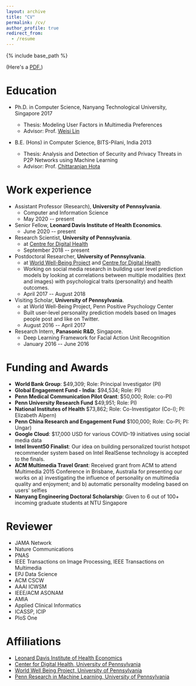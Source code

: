 ```yaml
---
layout: archive
title: "CV"
permalink: /cv/
author_profile: true
redirect_from:
  - /resume
---
```


{% include base_path %}

(Here's a <u><a href="https://github.com/chandrasg/chandrasg.github.io/blob/d585b96d227f070dca7bddc0d6a3013103332bc0/files/short_CV_Sharath.pdf">PDF</a>.</u>)


Education
======
* Ph.D. in Computer Science, Nanyang Technological University, Singapore 2017
    + Thesis: Modeling User Factors in Multimedia Preferences
    + Advisor: Prof. [Weisi Lin](https://scholar.google.com/citations?user=D_S41X4AAAAJ&hl=en)

* B.E. (Hons) in Computer Science, BITS-Pilani, India 2013
    + Thesis: Analysis and Detection of Security and Privacy Threats in P2P Networks using Machine Learning
    + Advisor: Prof. [Chittaranjan Hota](https://www.bits-pilani.ac.in/hyderabad/chittaranjanhota/Profile)

Work experience
======
* Assistant Professor (Research), **University of Pennsylvania**.
    + Computer and Information Science
    - May 2020 -- present
* Senior Fellow, **Leonard Davis Institute of Health Economics**.
    - June 2020 -- present
* Research Scientist, **University of Pennsylvania**.
    + at [Centre for Digital Health](http://centerfordigitalhealth.upenn.edu/)
    - September 2018 -- present
* Postdoctoral Researcher, **University of Pennsylvania**.
    + at [World Well-Being Project](http://wwbp.org) and [Centre for Digital Health](http://socialmedialab.upenn.edu/team)
    + Working on social media research in building user level prediction models by looking at correlations between multiple modalities (text and images) with psychological traits (personality) and health outcomes.
    - April 2017 -- August 2018
* Visiting Scholar, **University of Pennsylvania**.
    + at World Well-Being Project, Penn Positive Psychology Center
    + Built user-level personality prediction models based on Images people post and like on Twitter.
    - August 2016 -- April 2017
* Research Intern, **Panasonic R&D**, Singapore.   
    + Deep Learning Framework for Facial Action Unit Recognition   
    - January 2016 -- June 2016   
  
Funding and Awards
======
* **World Bank Group**: $49,309; Role: Principal Investigator (PI)
* **Global Engagement Fund - India**: $94,534; Role: PI)
* **Penn Medical Communication Pilot Grant**: $50,000; Role: co-PI)
* **Penn University Research Fund** $49,951; Role: PI)
* **National Institutes of Health** $73,862; Role: Co-Investigator (Co-I); PI: Elizabeth Alpern)
* **Penn China Research and Engagement Fund** $100,000; Role: Co-PI; PI: Ungar)
* **Google Cloud**: $17,000 USD for various COVID-19 initiatives using social media data
* **Intel Invent50 Finalist**: Our idea on building personalized tourist hotspot recommender system based on Intel RealSense technology is accepted to the finals.
* **ACM Multimedia Travel Grant**: Received grant from ACM to attend Multimedia 2015 Conference in Brisbane, Australia for presenting our works on a) investigating the influence of personality on multimedia quality and enjoyment; and b) automatic personality modeling based on users' selfies
* **Nanyang Engineering Doctoral Scholarship**: Given to 6 out of 100+ incoming graduate students at NTU Singapore

Reviewer
======
* JAMA Network
* Nature Communications
* PNAS
* IEEE Transactions on Image Processing, IEEE Transactions on Multimedia
* EPJ Data Science
* ACM CSCW
* AAAI ICWSM
* IEEE/ACM ASONAM
* AMIA
* Applied Clinical Informatics
* ICASSP, ICIP
* PloS One
 

Affiliations
======
* [Leonard Davis Institute of Health Economics](https://ldi.upenn.edu/)
* [Center for Digital Health, University of Pennsylvania](http://centerfordigitalhealth.upenn.edu/)
* [World Well Being Project, University of Pennsylvania](http://wwbp.org/)
* [Penn Research in Machine Learning, University of Pennsylvania](https://priml.upenn.edu/)


